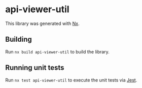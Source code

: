 # api-viewer-util

This library was generated with [Nx](https://nx.dev).

## Building

Run `nx build api-viewer-util` to build the library.

## Running unit tests

Run `nx test api-viewer-util` to execute the unit tests via [Jest](https://jestjs.io).
